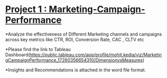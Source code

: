 # [Project 1 : Marketing-Campaign-Performance](https://github.com/MohitKedia/Marketing-Campaign-Performance)

*Analyze the effectiveness of Different Marketing channels and campaigns across key metrics like CTR, ROI, Conversion Rate, CAC , CLTV etc

*Please find the link to Tableau Dashboard(https://public.tableau.com/app/profile/mohit.kedia/viz/MarketingCampaignPerformance_17260356654310/DimensionvsMeasures)

*Insights and Recommendations is attached in the word file format.



